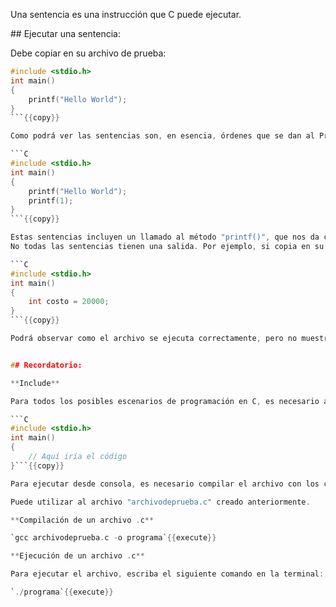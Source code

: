 Una sentencia es una instrucción que C puede ejecutar.

## Ejecutar una sentencia:

Debe copiar en su archivo de prueba:

```C
#include <stdio.h>
int main()
{
    printf("Hello World"); 
}
```{{copy}}

Como podrá ver las sentencias son, en esencia, órdenes que se dan al Programa.

```C
#include <stdio.h>
int main()
{
    printf("Hello World"); 
    printf(1); 
}
```{{copy}}

Estas sentencias incluyen un llamado al método "printf()", que nos da como salida la entrada que le pasemos.
No todas las sentencias tienen una salida. Por ejemplo, si copia en su archivo:

```C
#include <stdio.h>
int main()
{
    int costo = 20000;
}
```{{copy}}

Podrá observar como el archivo se ejecuta correctamente, pero no muestra nada en la consola. 


## Recordatorio:

**Include**

Para todos los posibles escenarios de programación en C, es necesario agregar el include y para que ejecutar el código es necesario utilizar el main como se muestra a continuación: 

```C
#include <stdio.h>
int main()
{
    // Aquí iría el código
}```{{copy}}

Para ejecutar desde consola, es necesario compilar el archivo con los cambios realizados:

Puede utilizar al archivo "archivodeprueba.c" creado anteriormente. 

**Compilación de un archivo .c**

`gcc archivodeprueba.c -o programa`{{execute}}

**Ejecución de un archivo .c**

Para ejecutar el archivo, escriba el siguiente comando en la terminal:

`./programa`{{execute}}
